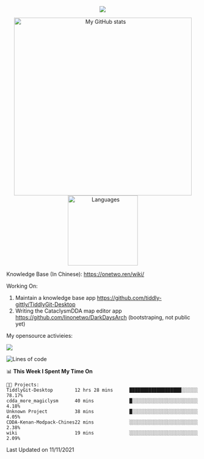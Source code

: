 <a href="https://github.com/linonetwo">
    <p align="center">
        <img src="https://github-profile-trophy.vercel.app/?username=linonetwo&column=7&theme=onedark"/>
    </p>
</a>
<a align="center" href="https://github.com/linonetwo">
  <p align="center">
    <img src="https://github-readme-stats.vercel.app/api?username=linonetwo&show_icons=true&count_private=true" alt="My GitHub stats" width="465"/>
    <img src="https://github-readme-stats.vercel.app/api/top-langs/?username=linonetwo&layout=compact&langs_count=10" alt="Languages" height="183">
  </p>
</a>

Knowledge Base (In Chinese): https://onetwo.ren/wiki/

Working On: 

1. Maintain a knowledge base app https://github.com/tiddly-gittly/TiddlyGit-Desktop
1. Writing the CataclysmDDA map editor app https://github.com/linonetwo/DarkDaysArch (bootstraping, not public yet)

My opensource activieies:

![](https://visitor-badge.glitch.me/badge?page_id=linonetwo.linonetwo)

<!--START_SECTION:waka-->
![Lines of code](https://img.shields.io/badge/From%20Hello%20World%20I%27ve%20Written-2.5%20million%20lines%20of%20code-blue)

📊 **This Week I Spent My Time On** 

```text
🐱‍💻 Projects: 
TiddlyGit-Desktop        12 hrs 28 mins      ███████████████████░░░░░░   78.17% 
cdda_more_magiclysm      40 mins             █░░░░░░░░░░░░░░░░░░░░░░░░   4.18% 
Unknown Project          38 mins             █░░░░░░░░░░░░░░░░░░░░░░░░   4.05% 
CDDA-Kenan-Modpack-Chines22 mins             ░░░░░░░░░░░░░░░░░░░░░░░░░   2.38% 
wiki                     19 mins             ░░░░░░░░░░░░░░░░░░░░░░░░░   2.09%

```


 Last Updated on 11/11/2021
<!--END_SECTION:waka-->
